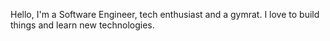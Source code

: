 Hello, I'm a Software Engineer, tech enthusiast and a gymrat. I love to build things and learn new technologies.